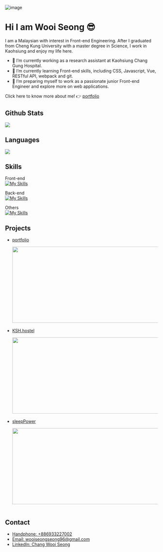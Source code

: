 ![image](https://i.ibb.co/8xT05gt/2024-12-19-195343.png)

# Hi I am Wooi Seong :sunglasses:
I am a Malaysian with interest in Front-end Engineering. After I graduated from Cheng Kung University with a master degree in Science, I work in Kaohsiung and enjoy my life here.

- 🔭 I’m currently working as a research assistant at Kaohsiung Chang Gung Hospital.
- 🌱 I’m currently learning Front-end skills, including CSS, Javascript, Vue, RESTful API, webpack and git.
- 👯 I’m preparing myself to work as a passionate junior Front-end Engineer and explore more on web applications.

Click here to know more about me! :point_right: 
<a href="https://portfolio-project-vercel-mocha.vercel.app/">portfolio</a>

## Github Stats
  <img src="https://getusetprofile.vercel.app/api?username=wooiseong&theme=vue-dark&show_icons=true&count_private=true&hide_title=true" />

## Languages
  <img src="https://github-readme-stats.vercel.app/api/top-langs/?username=wooiseong&theme=tokyonight" />
  
## Skills
Front-end<br>
[![My Skills](https://skillicons.dev/icons?i=js,html,css,bootstrap,vue,sass,less)](https://portfolio-project-vercel-mocha.vercel.app/)

Back-end<br>
[![My Skills](https://skillicons.dev/icons?i=nodejs,express,mysql)](https://portfolio-project-vercel-mocha.vercel.app/)

Others<br>
[![My Skills](https://skillicons.dev/icons?i=git,github,webpack,vite,vercel,ps)](https://portfolio-project-vercel-mocha.vercel.app/)

## Projects
* <a href="https://github.com/wooiseong/portfolio-project-vercel">portfolio</a><br><p></p>
<img src="https://i.ibb.co/42rLqHx/1-carousel.png" width="500" height="250"><br><br>
* <a href="https://github.com/wooiseong/KSH-project-origin-webpack">KSH.hostel</a><br><p></p>
<img src="https://i.ibb.co/1Xyx46B/1-header-before-Login.png" width="500" height="250"><br><br>
* <a href="https://github.com/wooiseong/sleepPower-project">sleepPower</a><br><p></p>
<img src="https://i.ibb.co/2ndnpbF/1.png" width="500" height="250"><br><br>

## Contact
* <a href="tel:+886-9-33227002">Handphone: +886933227002</a>
* <a href= "mailto:wooiseongseong96@gmail.com">Email: wooiseongseong96@gmail.com</a>
* <a href="https://www.linkedin.com/in/%E5%81%89%E9%9B%84-%E5%BC%B5-74219b193/">LinkedIn: Chang Wooi Seong</a>

